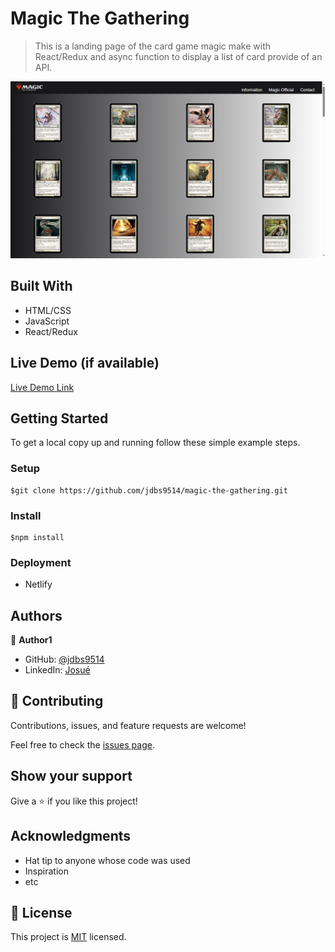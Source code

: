 
# Magic The Gathering

> This is a landing page of the card game magic make with React/Redux and async function to display a list of card provide of an API.

![](/src/assets/images/magic.png)

## Built With

- HTML/CSS
- JavaScript
- React/Redux

## Live Demo (if available)

[Live Demo Link](https://livedemo.com)


## Getting Started

To get a local copy up and running follow these simple example steps.


### Setup
````
$git clone https://github.com/jdbs9514/magic-the-gathering.git
````
### Install
````
$npm install
````

### Deployment
- Netlify


## Authors

👤 **Author1**

- GitHub: [@jdbs9514](https://github.com/jdbs9514)
- LinkedIn: [Josué](https://linkedin.com/in/macoin)


## 🤝 Contributing

Contributions, issues, and feature requests are welcome!

Feel free to check the [issues page](../../issues/).

## Show your support

Give a ⭐️ if you like this project!

## Acknowledgments

- Hat tip to anyone whose code was used
- Inspiration
- etc

## 📝 License

This project is [MIT](./MIT.md) licensed.
